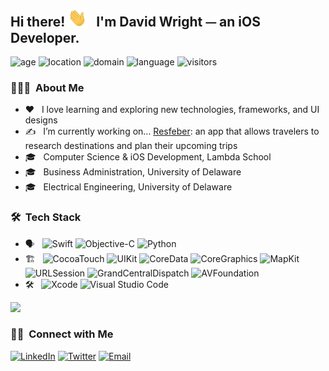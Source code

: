 ## Hi there! <img src="https://github.com/ABSphreak/ABSphreak/blob/master/gifs/Hi.gif" width="30px"> &nbsp; I'm David Wright ⏤ an iOS Developer.

![age](https://img.shields.io/badge/age-31-fc3963)
![location](https://img.shields.io/badge/location-usa-ae47f9)
![domain](https://img.shields.io/badge/domain-iOS_SDK-1d60ef)
![language](https://img.shields.io/badge/language-swift-fa7443)
![visitors](https://windard-visitor-badge.glitch.me/badge?page_id=windard.github.profile)

<h3> 👨🏻‍💻 &nbsp;About Me </h3>

- ❤️ &nbsp; I love learning and exploring new technologies, frameworks, and UI designs
- ✍️ &nbsp; I’m currently working on... [Resfeber](https://github.com/Lambda-School-Labs/LabsPT13-Resfeber-A-IOS): an app that allows travelers to research destinations and plan their upcoming trips
- 🎓 &nbsp; Computer Science & iOS Development, Lambda School
- 🎓 &nbsp; Business Administration, University of Delaware
- 🎓 &nbsp; Electrical Engineering, University of Delaware

<h3> 🛠 &nbsp;Tech Stack</h3>

- 🗣 &nbsp;
  ![Swift](https://img.shields.io/badge/-Swift-333333?style=flat&logo=swift)
  ![Objective-C](https://img.shields.io/badge/-Objc-333333?style=flat&logo=c++)
  ![Python](https://img.shields.io/badge/-Python-333333?style=flat&logo=python&logoColor=yellow)
- 🏗 &nbsp;
  ![CocoaTouch](https://img.shields.io/badge/-Cocoa_Touch-333333?style=flat&logo=cocoatouch)
  ![UIKit](https://img.shields.io/badge/-UIKit-333333?style=flat)
  ![CoreData](https://img.shields.io/badge/-Core_Data-333333?style=flat&logo=coredata)
  ![CoreGraphics](https://img.shields.io/badge/-Core_Graphics-333333?style=flat&logo=coregraphics)
  ![MapKit](https://img.shields.io/badge/-MapKit-333333?style=flat&logo=mapkit)
  ![URLSession](https://img.shields.io/badge/-URLSession-333333?style=flat&logo=urlsession)
  ![GrandCentralDispatch](https://img.shields.io/badge/-Grand_Central_Dispatch-333333?style=flat&logo=grandcentraldispatch)
  ![AVFoundation](https://img.shields.io/badge/-AVFoundation-333333?style=flat&logo=avfoundation)
- 🛠 &nbsp;
  ![Xcode](https://img.shields.io/badge/-Xcode-333333?style=flat&logo=xcode)
  ![Visual Studio Code](https://img.shields.io/badge/-Visual%20Studio%20Code-333333?style=flat&logo=visual-studio-code&logoColor=007ACC)


<a href="https://github.com/AVS1508">
  <img height="180em" src="https://github-readme-stats.vercel.app/api?username=DavidWrightOS&show_icons=true" />
</a>


<h3> 🤝🏻 &nbsp;Connect with Me </h3>

<a href="https://www.linkedin.com/in/davidwrightos/"><img alt="LinkedIn" src="https://img.shields.io/badge/LinkedIn-David%20Wright-0a66c2?style=flat-square&logo=linkedin"></a>
<a href="https://twitter.com/DavidWrightOS"><img alt="Twitter" src="https://img.shields.io/badge/Twitter-@DavidWrightOS-1da1f2?style=flat-square&logo=twitter"></a>
<a href="mailto:davidtwright89@gmail.com"><img alt="Email" src="https://img.shields.io/badge/Email-davidtwright89@gmail.com-4285ea?style=flat-square&logo=gmail"></a>


<!--
**DavidWrightOS/DavidWrightOS** is a ✨ _special_ ✨ repository because its `README.md` (this file) appears on your GitHub profile.

Here are some ideas to get you started:

- 🔭 I’m currently working on ...
- 🌱 I’m currently learning ...
- 👯 I’m looking to collaborate on ...
- 🤔 I’m looking for help with ...
- 💬 Ask me about ...
- 📫 How to reach me: ...
- 😄 Pronouns: ...
- ⚡ Fun fact: ...
-->
